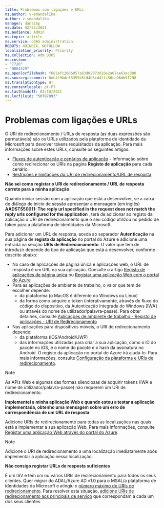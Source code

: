```yaml
---
title: Problemas com ligações e URLs
ms.author: v-smandalika
author: v-smandalika
manager: dansimp
ms.date: 02/25/2021
ms.audience: Admin
ms.topic: article
ms.service: o365-administration
ROBOTS: NOINDEX, NOFOLLOW
localization_priority: Priority
ms.collection: Adm_O365
ms.custom:
- "7720"
- "9004329"
ms.openlocfilehash: f682afc2006957a83d02973d28e2a07ee63ac888
ms.sourcegitcommit: 0eb4f9bde53395b5fd4b5cd4ffc56ca96db91298
ms.translationtype: HT
ms.contentlocale: pt-PT
ms.lasthandoff: 03/10/2021
ms.locfileid: "50707893"
---
```

# <a name="issues-with-links-and-urls"></a>Problemas com ligações e URLs

O URI de redirecionamento / URLs de resposta (as duas expressões são permutáveis) são os URLs utilizados pela plataforma de identidade da Microsoft para devolver tokens requisitados da aplicação. Para mais informações sobre estes URLs, consulte os seguintes artigos:

- [Fluxos de autenticação e cenários de aplicação](https://docs.microsoft.com/azure/active-directory/develop/authentication-flows-app-scenarios) - Informação sobre como redirecionar os URIs na página **Registo de aplicação** para cada cenário.
- [Restrições e limitações do URI de redirecionamento/URL de resposta](https://docs.microsoft.com/azure/active-directory/develop/reply-url)

**Não sei como registar o URI de redirecionamento / URL de resposta correto para a minha aplicação**

Quando iniciar sessão com a aplicação que está a desenvolver, se a caixa de diálogo de início de sessão apresentar a mensagem (em inglês) **AADSTS50011: The reply url specified in the request does not match the reply urls configured for the application <your app ID>**, terá de adicionar ao registo da aplicação o URI de redirecionamento que o seu código utilizou no pedido de token para a plataforma de identidades da Microsoft.

Para adicionar um URL de resposta, aceda ao separador **Autenticação** na sua página de **registo da aplicação** no portal do Azure e adicione uma entrada na secção **URIs de Redirecionamento**. O valor que tem de introduzir depende do tipo de aplicação que está a desenvolver, conforme descrito abaixo:

- No caso de aplicações de página única e aplicações web, o URL de resposta é um URL na sua aplicação. Consulte o artigo [Registo de aplicações de página única](https://docs.microsoft.com/azure/active-directory/develop/scenario-spa-app-registration#register-a-redirect-uri) ou [Registar uma aplicação Web com o portal do Azure](https://docs.microsoft.com/azure/active-directory/develop/scenario-web-app-sign-user-app-registration?tabs=aspnetcore#register-an-app-using-azure-portal)
- Para as aplicações de ambiente de trabalho, o valor que tem de escolher depende:
    - da plataforma (o MacOS é diferente do Windows ou Linux)
    - da forma como adquire o token (interativamente, através do fluxo do código do dispositivo, da Autenticação Integrada do Windows [IWA] ou através do nome de utilizador/palavra-passe).
    Para obter detalhes, consulte [Aplicações de ambiente de trabalho - Registo de aplicações - URI de Redirecionamento](https://docs.microsoft.com/azure/active-directory/develop/scenario-desktop-app-registration#redirect-uris)
- Nas aplicações para dispositivos móveis, o URI de redirecionamento depende:
    - da plataforma (iOS/Android/UWP)
    - das informações utilizadas para criar a sua aplicação, como o ID do pacote no iOS, e o nome do pacote e o hash da assinatura no Android. O registo da aplicação no portal do Azure irá ajudá-lo. Para mais informações, consulte [Configuração da plataforma e URIs de redirecionamento](https://docs.microsoft.com/azure/active-directory/develop/scenario-mobile-app-registration#platform-configuration-and-redirect-uris).

> [!NOTE]
> As APIs Web e algumas das formas silenciosas de adquirir tokens (IWA e nome de utilizador/palavra-passe) não requerem um URI de redirecionamento.

**Implementei a minha aplicação Web e quando estou a testar a aplicação implementada, obtenho uma mensagem sobre um erro de correspondência de um URL de resposta**

Adicione URIs de redirecionamento para todas as localizações nas quais está a implementar a sua aplicação Web. Para mais informações, consulte [Registar uma aplicação Web através do portal do Azure](https://docs.microsoft.com/azure/active-directory/develop/scenario-web-app-sign-user-app-registration).

> [!NOTE]
> Adicione o URI de redirecionamento a uma localização imediatamente após implementar a aplicação nessa localização.

**Não consigo registar URLs de resposta suficientes**

É um ISV e tem um ou vários URIs de redirecionamento para todos os seus clientes. Quer migrar do ADAL/Azure AD v1.0 para o MSAL/a plataforma de identidades da Microsoft e atingiu o [número máximo de URIs de redirecionamento](https://docs.microsoft.com/azure/active-directory/develop/reply-url#maximum-number-of-redirect-uris). Para resolver esta situação, [adicione URIs de redirecionamento aos principais de serviço](https://docs.microsoft.com/azure/active-directory/develop/reply-url#add-redirect-uris-to-service-principals) que correspondam a cada um dos seus clientes.

